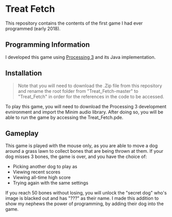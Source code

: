 # Treat Fetch
This repository contains the contents of the first game I had ever programmed (early 2018).

## Programming Information
I developed this game using [Processing 3](https://processing.org/) and its Java implementation.

## Installation
>Note that you will need to download the .Zip file from this repository and rename the root folder from "Treat_Fetch-master" to "Treat_Fetch" in order for the references in the code to be accessed.

To play this game, you will need to download the Processing 3 development evnironment and import the Minim audio library. After doing so, you will be able to run the game by accessing the Treat_Fetch.pde.
## Gameplay
This game is played with the mouse only, as you are able to move a dog around a grass lawn to collect bones that are being thrown at them. If your dog misses 3 bones, the game is over, and you have the choice of:

* Picking another dog to play as
* Viewing recent scores
* Viewing all-time high score
* Trying again with the same settings

If you reach 50 bones without losing, you will unlock the "secret dog" who's image is blacked out and has "???" as their name. I made this addition to show my nephews the power of programming, by adding their dog into the game.
